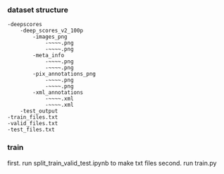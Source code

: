 ###  dataset structure
```
-deepscores
    -deep_scores_v2_100p
        -images_png
            -~~~~.png
            -~~~~.png
        -meta_info
            -~~~~.png
            -~~~~.png
        -pix_annotations_png
            -~~~~.png
            -~~~~.png
        -xml_annotations
            -~~~~.xml
            -~~~~.xml
    -test_output
-train_files.txt
-valid_files.txt
-test_files.txt
```

### train

first. run split_train_valid_test.ipynb to make txt files
second. run train.py
